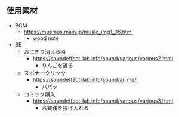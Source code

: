 ## 使用素材

- BGM
  - https://musmus.main.jp/music_img1_06.html
    - wood note
- SE
  - おにぎり消える時
    - https://soundeffect-lab.info/sound/various/various2.html
      - りんごを齧る
  - スポナークリック
    - https://soundeffect-lab.info/sound/anime/
      - パパッ
  - コミック購入
    - https://soundeffect-lab.info/sound/various/various3.html
      - お賽銭を投げ入れる
